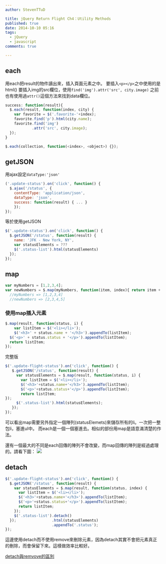 ```yaml
---
author: StevenTTuD

title: jQuery Return Flight Ch4：Utility Methods
published: true
date: 2014-10-10 05:16
tags:
  - jQuery
  - javascript
comments: true

---
```

## each
用each把result的物件讀出來，插入頁面元素之中。
要插入`<p></p>`之中使用的是html()
要插入img的src欄位，使用`find('img').attr('src', city.image)`
之前也有使用過`attr()`這個方法來找到data欄位。
```js
success: function(result){
  $.each(result, function(index, city) {
    var favorite = $('.favorite-'+index);
    favorite.find('p').html(city.name);
    favorite.find('img')
            .attr('src', city.image);
  });
}
```

```js
$.each(collection, function(<index>, <object>) {});
```

## getJSON
用ajax設定```dataType:'json'```
```js
('.update-status').on('click', function() {
  $.ajax('/status', {
    contentType: 'application/json',
    dataType: 'json',
    success: function(result) { ... }
	});
});
```
等於使用getJSON
```js
$('.update-status').on('click', function() {
  $.getJSON('/status', function(result) {
    name: 'JFK - New York, NY',
    var statusElements = ???
    $('.status-list').html(statusElements)
  });
});
```

## map
```js
var myNumbers = [1,2,3,4];
var newNumbers = $.map(myNumbers, function(item, index){ return item + 1 });
  //myNumbers => [1,2,3,4]
  //newNumbers => [2,3,4,5]
```

### 使用map插入元素
```js
$.map(result, function(status, i) {
	var listItem = $('<li></li>');
	$('<h3>' + status.name + '</h3>').appendTo(listItem);
  $('<p>' + status.status + '</p>').appendTo(listItem);
  return listItem;
});
```
完整版
```js
$('.update-flight-status').on('click', function() {
   $.getJSON('/status', function(result) {
     var statusElements = $.map(result, function(status, i) {
       var listItem = $('<li></li>');
       $('<h3>'+status.name+'</h3>').appendTo(listItem);
       $('<p>'+status.status+'</p>').appendTo(listItem);
       return listItem;
});
     $('.status-list').html(statusElements);
   });
});
```
可以看出map需要另外指定一個陣列(statusElemets)來儲存所有的li。一次把一整包li，塞進ul中。
而each是一個一個塞進去。相似的部份用map是語意滿清楚的作法。

還有一個最大的不同是each回傳的陣列不會改變，而map回傳的陣列是經過處理的。請看下圖：
![](https://lh5.googleusercontent.com/9HcvHuOpheqWWH6tJ8NpLniNpnlyllb1SpLk510t8cg=w1755-h1123-no)

## detach
```js
$('.update-flight-status').on('click', function() {
  $.getJSON('/status', function(result) {
    var statusElements = $.map(result, function(status, index) {
      var listItem = $('<li></li>');
      $('<h3>'+status.name+'</h3>').appendTo(listItem);
      $('<p>'+status.status+'</p>').appendTo(listItem);
      return listItem;
    });
    $('.status-list').detach()
  });                .html(statusElements)
                     .appendTo('.status');
});
```
這邊使用detach而不使用remove來刪除元素，因為detach其實不會把元素真正的刪除，而會保留下來。這樣做效率比較好。

[detach與remvove的區別](http://www.jquery001.com/jquery-detach-remove.html)
